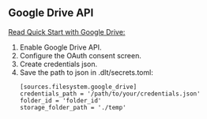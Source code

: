 ## Google Drive API

[Read Quick Start with Google Drive:](https://developers.google.com/drive/api/quickstart/python?hl=en)

1. Enable Google Drive API.
2. Configure the OAuth consent screen.
3. Create credentials json.
4. Save the path to json in .dlt/secrets.toml:
    ```
    [sources.filesystem.google_drive]
    credentials_path = '/path/to/your/credentials.json'
    folder_id = 'folder_id'
    storage_folder_path = './temp'
    ```